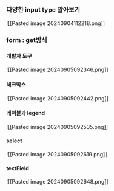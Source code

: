

### 다양한 input type 알아보기
![[Pasted image 20240904112218.png]]

### form : get방식
#### 개발자 도구
![[Pasted image 20240905092346.png]]

#### 체크박스
![[Pasted image 20240905092442.png]]

#### 레이블과 legend
![[Pasted image 20240905092535.png]]
#### select
![[Pasted image 20240905092619.png]]
#### textField
![[Pasted image 20240905092648.png]]